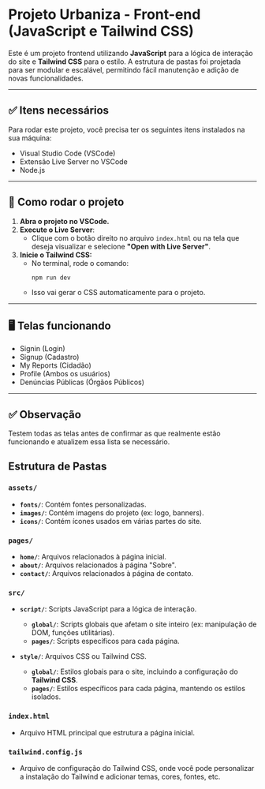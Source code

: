 # Projeto Urbaniza - Front-end (JavaScript e Tailwind CSS)

Este é um projeto frontend utilizando **JavaScript** para a lógica de interação do site e **Tailwind CSS** para o estilo. A estrutura de pastas foi projetada para ser modular e escalável, permitindo fácil manutenção e adição de novas funcionalidades.

---

## ✅ Itens necessários

Para rodar este projeto, você precisa ter os seguintes itens instalados na sua máquina:
- Visual Studio Code (VSCode)
- Extensão Live Server no VSCode
- Node.js

---

## 🚀 Como rodar o projeto

1. **Abra o projeto no VSCode.**
2. **Execute o Live Server**:
   - Clique com o botão direito no arquivo `index.html` ou na tela que deseja visualizar e selecione **"Open with Live Server"**.
3. **Inicie o Tailwind CSS:**
   - No terminal, rode o comando:
     ```bash
     npm run dev
     ```
   - Isso vai gerar o CSS automaticamente para o projeto.

---

## 🖥️ Telas funcionando

- Signin (Login)
- Signup (Cadastro)
- My Reports (Cidadão)
- Profile (Ambos os usuários)
- Denúncias Públicas (Órgãos Públicos)

---

## ✅ Observação
Testem todas as telas antes de confirmar as que realmente estão funcionando e atualizem essa lista se necessário.

## Estrutura de Pastas

### `assets/`
- **`fonts/`**: Contém fontes personalizadas.
- **`images/`**: Contém imagens do projeto (ex: logo, banners).
- **`icons/`**: Contém ícones usados em várias partes do site.

### `pages/`
- **`home/`**: Arquivos relacionados à página inicial.
- **`about/`**: Arquivos relacionados à página "Sobre".
- **`contact/`**: Arquivos relacionados à página de contato.

### `src/`
- **`script/`**: Scripts JavaScript para a lógica de interação.
  - **`global/`**: Scripts globais que afetam o site inteiro (ex: manipulação de DOM, funções utilitárias).
  - **`pages/`**: Scripts específicos para cada página.
  
- **`style/`**: Arquivos CSS ou Tailwind CSS.
  - **`global/`**: Estilos globais para o site, incluindo a configuração do **Tailwind CSS**.
  - **`pages/`**: Estilos específicos para cada página, mantendo os estilos isolados.

### `index.html`
- Arquivo HTML principal que estrutura a página inicial.

### `tailwind.config.js`
- Arquivo de configuração do Tailwind CSS, onde você pode personalizar a instalação do Tailwind e adicionar temas, cores, fontes, etc.
